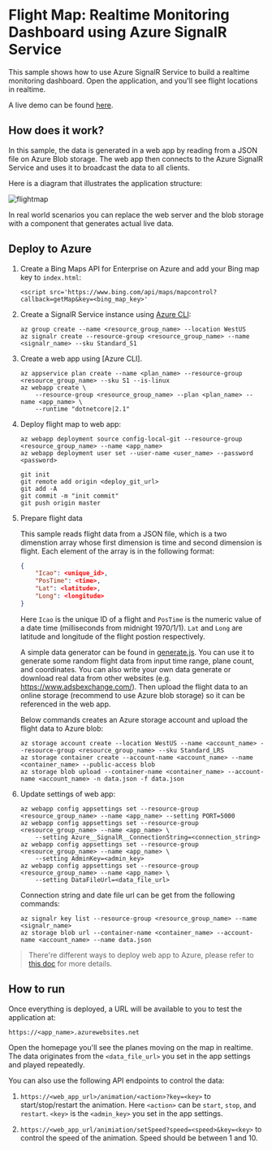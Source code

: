 # Flight Map: Realtime Monitoring Dashboard using Azure SignalR Service

This sample shows how to use Azure SignalR Service to build a realtime monitoring dashboard. Open the application, and you'll see flight locations in realtime.

A live demo can be found [here](https://signalr-flightmap-demo.azurewebsites.net/).

## How does it work?

In this sample, the data is generated in a web app by reading from a JSON file on Azure Blob storage. The web app then connects to the Azure SignalR Service and uses it to broadcast the data to all clients.

Here is a diagram that illustrates the application structure:

![flightmap](../../docs/images/flightmap.png)

In real world scenarios you can replace the web server and the blob storage with a component that generates actual live data.

## Deploy to Azure

1. Create a Bing Maps API for Enterprise on Azure and add your Bing map key to `index.html`:

    ```
    <script src='https://www.bing.com/api/maps/mapcontrol?callback=getMap&key=<bing_map_key>'
    ```

1.  Create a SignalR Service instance using [Azure CLI](https://docs.microsoft.com/en-us/cli/azure/install-azure-cli?view=azure-cli-latest):

    ```
    az group create --name <resource_group_name> --location WestUS
    az signalr create --resource-group <resource_group_name> --name <signalr_name> --sku Standard_S1
    ```

1.  Create a web app using [Azure CLI].

    ```
    az appservice plan create --name <plan_name> --resource-group <resource_group_name> --sku S1 --is-linux
    az webapp create \
        --resource-group <resource_group_name> --plan <plan_name> --name <app_name> \
        --runtime "dotnetcore|2.1"
    ```

1.  Deploy flight map to web app:

    ```
    az webapp deployment source config-local-git --resource-group <resource_group_name> --name <app_name>
    az webapp deployment user set --user-name <user_name> --password <password>

    git init
    git remote add origin <deploy_git_url>
    git add -A
    git commit -m "init commit"
    git push origin master
    ```

1.  Prepare flight data

    This sample reads flight data from a JSON file, which is a two dimenstion array whose first dimension is time and second dimension is flight. Each element of the array is in the following format:

    ```json
    {
        "Icao": <unique_id>,
        "PosTime": <time>,
        "Lat": <latitude>,
        "Long": <longitude>
    }
    ```

    Here `Icao` is the unique ID of a flight and `PosTime` is the numeric value of a date time (milliseconds from midnight 1970/1/1).
    `Lat` and `Long` are latitude and longitude of the flight postion respectively.

    A simple data generator can be found in [generate.js](data/generate.js). You can use it to generate some random flight data from input time range, plane count, and coordinates. You can also write your own data generate or download real data from other websites (e.g. https://www.adsbexchange.com/). Then upload the flight data to an online storage (recommend to use Azure blob storage) so it can be referenced in the web app.

    Below commands creates an Azure storage account and upload the flight data to Azure blob:

    ```
    az storage account create --location WestUS --name <account_name> --resource-group <resource_group_name> --sku Standard_LRS
    az storage container create --account-name <account_name> --name <container_name> --public-access blob
    az storage blob upload --container-name <container_name> --account-name <account_name> -n data.json -f data.json
    ```

1.  Update settings of web app:

    ```
    az webapp config appsettings set --resource-group <resource_group_name> --name <app_name> --setting PORT=5000
    az webapp config appsettings set --resource-group <resource_group_name> --name <app_name> \
        --setting Azure__SignalR__ConnectionString=<connection_string>
    az webapp config appsettings set --resource-group <resource_group_name> --name <app_name> \
        --setting AdminKey=<admin_key>
    az webapp config appsettings set --resource-group <resource_group_name> --name <app_name> \
        --setting DataFileUrl=<data_file_url>
    ```

    Connection string and date file url can be get from the following commands:

    ```
    az signalr key list --resource-group <resource_group_name> --name <signalr_name>
    az storage blob url --container-name <container_name> --account-name <account_name> --name data.json
    ```

> There're different ways to deploy web app to Azure, please refer to [this doc](../../docs/azure-integration.md) for more details.

## How to run

Once everything is deployed, a URL will be available to you to test the application at:

    https://<app_name>.azurewebsites.net 

Open the homepage you'll see the planes moving on the map in realtime. The data originates from the `<data_file_url>` you set in the app settings and played repeatedly.

You can also use the following API endpoints to control the data:

1. `https://<web_app_url>/animation/<action>?key=<key>` to start/stop/restart the animation. Here `<action>` can be `start`, `stop`, and `restart`. `<key>` is the `<admin_key>` you set in the app settings.

2. `https://<web_app_url/animiation/setSpeed?speed=<speed>&key=<key>` to control the speed of the animation. Speed should be between 1 and 10.
